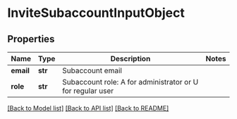 # InviteSubaccountInputObject

## Properties
Name | Type | Description | Notes
------------ | ------------- | ------------- | -------------
**email** | **str** | Subaccount email | 
**role** | **str** | Subaccount role: A for administrator or U for regular user | 

[[Back to Model list]](../README.md#documentation-for-models) [[Back to API list]](../README.md#documentation-for-api-endpoints) [[Back to README]](../README.md)


